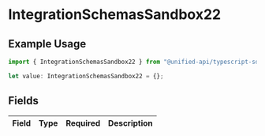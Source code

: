 # IntegrationSchemasSandbox22

## Example Usage

```typescript
import { IntegrationSchemasSandbox22 } from "@unified-api/typescript-sdk/sdk/models/shared";

let value: IntegrationSchemasSandbox22 = {};
```

## Fields

| Field       | Type        | Required    | Description |
| ----------- | ----------- | ----------- | ----------- |